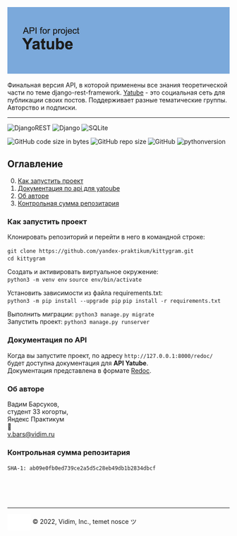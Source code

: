![](./yatube_api/static/header.png)

Финальная версия API, в которой применены все знания теоретической части по теме
django-rest-framework. [Yatube](http://vidim.pythonanywhere.com/) - это социальная сеть для публикации своих постов. Поддерживает разные тематические группы. Авторство и подписки.  
___
![DjangoREST](https://img.shields.io/badge/DJANGO-REST-ff1709?style=for-the-badge&logo=django&logoColor=white&color=ff1709&labelColor=gray)
![Django](https://img.shields.io/badge/django-%23092E20.svg?style=for-the-badge&logo=django&logoColor=white)
![SQLite](https://img.shields.io/badge/sqlite-%2307405e.svg?style=for-the-badge&logo=sqlite&logoColor=white)

![GitHub code size in bytes](https://img.shields.io/github/languages/code-size/26remph/api_final_yatube)
![GitHub repo size](https://img.shields.io/github/repo-size/26remph/api_final_yatube)
![GitHub](https://img.shields.io/github/license/26remph/api_final_yatube)
![pythonversion](https://img.shields.io/badge/python-%3E%3D3.7-blue)

## Оглавление
0. [Как запустить проект](#как-запустить-проект)
1. [Документация по api для yatoube](#документация-по-api)
2. [Об авторе](#об-авторе)
3. [Контрольная сумма репозитария](#контрольная-сумма-проекта)

### Как запустить проект  
Клонировать репозиторий и перейти в него в командной строке:

`git clone https://github.com/yandex-praktikum/kittygram.git`  
`cd kittygram`  

Cоздать и активировать виртуальное окружение:  
`python3 -m venv env`
`source env/bin/activate`

Установить зависимости из файла requirements.txt:  
`python3 -m pip install --upgrade pip`
`pip install -r requirements.txt`

Выполнить миграции:
`python3 manage.py migrate`  
Запустить проект:
`python3 manage.py runserver`

### Документация по API

Когда вы запустите проект, по адресу `http://127.0.0.1:8000/redoc/` будет доступна документация для **API Yatube**.  
Документация представлена в формате [Redoc](https://github.com/Redocly/redoc).

### Об авторе
Вадим Барсуков,  
студент 33 когорты,  
Яндекс Практикум  
:e-mail:  
v.bars@vidim.ru

### Контрольная сумма репозитария
`SHA-1: ab09e0fb0ed739ce2a5d5c28eb49db1b2834dbcf`
<br>
<br>
<br>
<br>
<br>
___
<p>
    <img align="center" src="./yatube_api/static/fav.svg" title="home page"/>
    <span>© 2022, Vidim, Inc., temet nosce ツ </span>
</p>